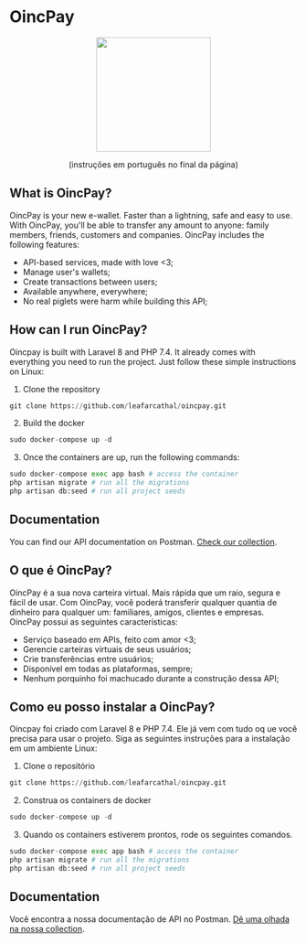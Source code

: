 # OincPay

<p align="center"><img src="https://i.imgur.com/gsrWbwJ.jpg" width="200"></p>

<p align="center" size="12px">(instruções em português no final da página)</p>

## What is OincPay?

OincPay is your new e-wallet. Faster than a lightning, safe and easy to use. With OincPay, you'll be able to transfer any amount to anyone: family members, friends, customers and companies. OincPay includes the following features:

- API-based services, made with love <3;
- Manage user's wallets;
- Create transactions between users;
- Available anywhere, everywhere; 
- No real piglets were harm while building this API;

## How can I run OincPay?

Oincpay is built with Laravel 8 and PHP 7.4. It already comes with everything you need to run the project. Just follow these simple instructions on Linux:

1) Clone the repository

```python
git clone https://github.com/leafarcathal/oincpay.git
```

2) Build the docker

```python
sudo docker-compose up -d
```

3) Once the containers are up, run the following commands:

```python
sudo docker-compose exec app bash # access the container
php artisan migrate # run all the migrations
php artisan db:seed # run all project seeds
```
## Documentation

You can find our API documentation on Postman. [Check our collection](https://www.getpostman.com/collections/1618666038bdeffc5826).




## O que é OincPay?

OincPay é a sua nova carteira virtual. Mais rápida que um raio, segura e fácil de usar. Com OincPay, você poderá transferir qualquer quantia de dinheiro para qualquer um: familiares, amigos, clientes e empresas. OincPay possui as seguintes características:

- Serviço baseado em APIs, feito com amor <3;
- Gerencie carteiras virtuais de seus usuários;
- Crie transferências entre usuários;
- Disponível em todas as plataformas, sempre; 
- Nenhum porquinho foi machucado durante a construção dessa API;

## Como eu posso instalar a OincPay?

Oincpay foi criado com Laravel 8 e PHP 7.4. Ele já vem com tudo oq ue você precisa para usar o projeto. Siga as seguintes instruções para a instalação em um ambiente Linux:

1) Clone o repositório

```python
git clone https://github.com/leafarcathal/oincpay.git
```

2) Construa os containers de docker

```python
sudo docker-compose up -d
```

3) Quando os containers estiverem prontos, rode os seguintes comandos.

```python
sudo docker-compose exec app bash # access the container
php artisan migrate # run all the migrations
php artisan db:seed # run all project seeds
```
## Documentation

Você encontra a nossa documentação de API no Postman. [Dê uma olhada na nossa collection](https://www.getpostman.com/collections/1618666038bdeffc5826).